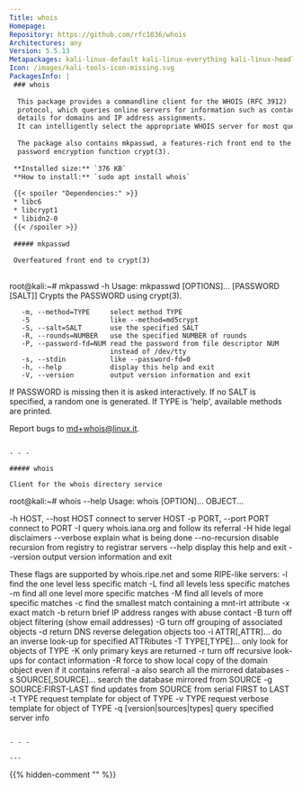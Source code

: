 ```yaml
---
Title: whois
Homepage: 
Repository: https://github.com/rfc1036/whois
Architectures: any
Version: 5.5.13
Metapackages: kali-linux-default kali-linux-everything kali-linux-headless kali-linux-large 
Icon: /images/kali-tools-icon-missing.svg
PackagesInfo: |
 ### whois
 
  This package provides a commandline client for the WHOIS (RFC 3912)
  protocol, which queries online servers for information such as contact
  details for domains and IP address assignments.
  It can intelligently select the appropriate WHOIS server for most queries.
   
  The package also contains mkpasswd, a features-rich front end to the
  password encryption function crypt(3).
 
 **Installed size:** `376 KB`  
 **How to install:** `sudo apt install whois`  
 
 {{< spoiler "Dependencies:" >}}
 * libc6 
 * libcrypt1 
 * libidn2-0 
 {{< /spoiler >}}
 
 ##### mkpasswd
 
 Overfeatured front end to crypt(3)
 
 ```
 root@kali:~# mkpasswd -h
 Usage: mkpasswd [OPTIONS]... [PASSWORD [SALT]]
 Crypts the PASSWORD using crypt(3).
 
       -m, --method=TYPE     select method TYPE
       -5                    like --method=md5crypt
       -S, --salt=SALT       use the specified SALT
       -R, --rounds=NUMBER   use the specified NUMBER of rounds
       -P, --password-fd=NUM read the password from file descriptor NUM
                             instead of /dev/tty
       -s, --stdin           like --password-fd=0
       -h, --help            display this help and exit
       -V, --version         output version information and exit
 
 If PASSWORD is missing then it is asked interactively.
 If no SALT is specified, a random one is generated.
 If TYPE is 'help', available methods are printed.
 
 Report bugs to <md+whois@linux.it>.
 ```
 
 - - -
 
 ##### whois
 
 Client for the whois directory service
 
 ```
 root@kali:~# whois --help
 Usage: whois [OPTION]... OBJECT...
 
 -h HOST, --host HOST   connect to server HOST
 -p PORT, --port PORT   connect to PORT
 -I                     query whois.iana.org and follow its referral
 -H                     hide legal disclaimers
       --verbose        explain what is being done
       --no-recursion   disable recursion from registry to registrar servers
       --help           display this help and exit
       --version        output version information and exit
 
 These flags are supported by whois.ripe.net and some RIPE-like servers:
 -l                     find the one level less specific match
 -L                     find all levels less specific matches
 -m                     find all one level more specific matches
 -M                     find all levels of more specific matches
 -c                     find the smallest match containing a mnt-irt attribute
 -x                     exact match
 -b                     return brief IP address ranges with abuse contact
 -B                     turn off object filtering (show email addresses)
 -G                     turn off grouping of associated objects
 -d                     return DNS reverse delegation objects too
 -i ATTR[,ATTR]...      do an inverse look-up for specified ATTRibutes
 -T TYPE[,TYPE]...      only look for objects of TYPE
 -K                     only primary keys are returned
 -r                     turn off recursive look-ups for contact information
 -R                     force to show local copy of the domain object even
                        if it contains referral
 -a                     also search all the mirrored databases
 -s SOURCE[,SOURCE]...  search the database mirrored from SOURCE
 -g SOURCE:FIRST-LAST   find updates from SOURCE from serial FIRST to LAST
 -t TYPE                request template for object of TYPE
 -v TYPE                request verbose template for object of TYPE
 -q [version|sources|types]  query specified server info
 ```
 
 - - -
 
---
```

{{% hidden-comment "<!--Do not edit anything above this line-->" %}}
